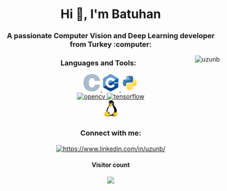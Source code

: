 <h1 align="center">Hi 👋, I'm Batuhan</h1>
<h3 align="center">A passionate Computer Vision and Deep Learning developer from Turkey :computer:  </h3>



<p><img align="right" src="https://github-readme-stats.vercel.app/api/top-langs?username=uzunb&show_icons=true&theme=dark&locale=en&layout=compact" alt="uzunb" /></p>

<h3 align="center">Languages and Tools:</h3>
<p align="center"> 
<a href="https://www.cprogramming.com/" target="_blank"> <img src="https://raw.githubusercontent.com/devicons/devicon/master/icons/c/c-original.svg" alt="c" width="40" height="40"/> </a> 
<a href="https://www.w3schools.com/cpp/" target="_blank"> <img src="https://raw.githubusercontent.com/devicons/devicon/master/icons/cplusplus/cplusplus-original.svg" alt="cplusplus" width="40" height="40"/> </a> 
<a href="https://www.python.org" target="_blank"> <img src="https://raw.githubusercontent.com/devicons/devicon/master/icons/python/python-original.svg" alt="python" width="40" height="40"/> </a> 
</br>
 <a href="https://opencv.org/" target="_blank"> <img src="https://www.vectorlogo.zone/logos/opencv/opencv-icon.svg" alt="opencv" width="40" height="40"/> </a> 
<a href="https://www.tensorflow.org" target="_blank"> <img src="https://www.vectorlogo.zone/logos/tensorflow/tensorflow-icon.svg" alt="tensorflow" width="40" height="40"/> </a>
</br>
<a href="https://www.linux.org/" target="_blank"> <img src="https://raw.githubusercontent.com/devicons/devicon/master/icons/linux/linux-original.svg" alt="linux" width="40" height="40"/> </a> 


<h3 align="center">Connect with me:</h3>
<p align="center">
<a href="https://www.linkedin.com/in/uzunb/" target="blank"><img align="center" src="https://cdn.jsdelivr.net/npm/simple-icons@3.0.1/icons/linkedin.svg" alt="https://www.linkedin.com/in/uzunb/" height="30" width="40" /></a>
</p>

<h4 align="center">Visitor count</h4>
<p align="center"> 
  <img src="https://profile-counter.glitch.me/mehmetpekdemir/count.svg" />
</p>
